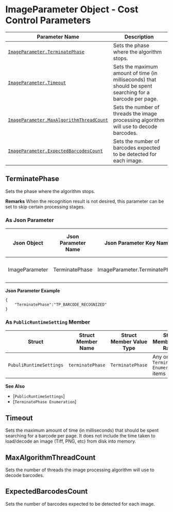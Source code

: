 # ImageParameter Object - Cost Control Parameters

 | Parameter Name | Description |
 | -------------- | ----------- | 
 | [`ImageParameter.TerminatePhase`](#terminatephase) | Sets the phase where the algorithm stops. |
 | [`ImageParameter.Timeout`](#timeout) | Sets the maximum amount of time (in milliseconds) that should be spent searching for a barcode per page. |
 | [`ImageParameter.MaxAlgorithmThreadCount`](#maxalgorithmthreadcount) | Sets the number of threads the image processing algorithm will use to decode barcodes. |
 | [`ImageParameter.ExpectedBarcodesCount`](#expectedbarcodescount) | Sets the number of barcodes expected to be detected for each image. |
 
 
## TerminatePhase
Sets the phase where the algorithm stops.   

**Remarks**
When the recognition result is not desired, this parameter can be set to skip certain processing stages.

### As Json Parameter

| Json Object |	Json Parameter Name |	Json Parameter Key Name | Json Parameter Key Value Type |	Json Parameter Key Value Range | Json Parameter Key Default Value |
| ----------- | ------------------- | ----------------------- | ----------------------------- | ------------------------------ | ---------------------------------- |
| ImageParameter | TerminatePhase | ImageParameter.TerminatePhase | *string* | Any one of the `TerminatePhase Enumeration` items | `"TP_BARCODE_RECOGNIZED"` |

**Json Parameter Example**   
```
{
    "TerminatePhase":"TP_BARCODE_RECOGNIZED"
}
```

### As `PublicRuntimeSetting` Member

| Struct |	Struct Member Name |	Struct Member Value Type |	Struct Member Value Range | Struct Member Default Value |
| ------ | ------------------ | ------------------------ | ------------------------- | --------------------------- |
| `PubuliRuntimeSettings` | `terminatePhase` | `TerminatePhase` | Any one of the `TerminatePhase Enumeration` items | `TP_BARCODE_RECOGNIZED` |

**See Also**   
- [`PublicRuntimeSettings`]
- [`TerminatePhase Enumeration`]

## Timeout
Sets the maximum amount of time (in milliseconds) that should be spent searching for a barcode per page. It does not include the time taken to load/decode an image (Tiff, PNG, etc) from disk into memory.


## MaxAlgorithmThreadCount
Sets the number of threads the image processing algorithm will use to decode barcodes.


## ExpectedBarcodesCount
Sets the number of barcodes expected to be detected for each image.
